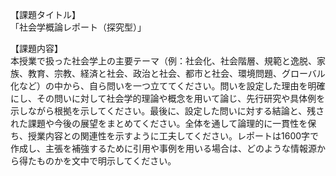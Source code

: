 【課題タイトル】  
「社会学概論レポート（探究型）」

【課題内容】  
本授業で扱った社会学上の主要テーマ（例：社会化、社会階層、規範と逸脱、家族、教育、宗教、経済と社会、政治と社会、都市と社会、環境問題、グローバル化など）の中から、自ら問いを一つ立ててください。問いを設定した理由を明確にし、その問いに対して社会学的理論や概念を用いて論じ、先行研究や具体例を示しながら根拠を示してください。最後に、設定した問いに対する結論と、残された課題や今後の展望をまとめてください。全体を通して論理的に一貫性を保ち、授業内容との関連性を示すように工夫してください。レポートは1600字で作成し、主張を補強するために引用や事例を用いる場合は、どのような情報源から得たものかを文中で明示してください。